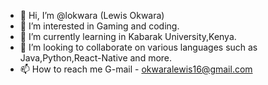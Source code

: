 - 👋 Hi, I’m @lokwara (Lewis Okwara)
- 👀 I’m interested in Gaming and coding.
- 🌱 I’m currently learning in Kabarak University,Kenya.
- 💞️ I’m looking to collaborate on various languages such as Java,Python,React-Native and more.
- 📫 How to reach me G-mail - okwaralewis16@gmail.com

<!---
lokwara/lokwara is a ✨ special ✨ repository because its `README.md` (this file) appears on your GitHub profile.
You can click the Preview link to take a look at your changes.
--->
